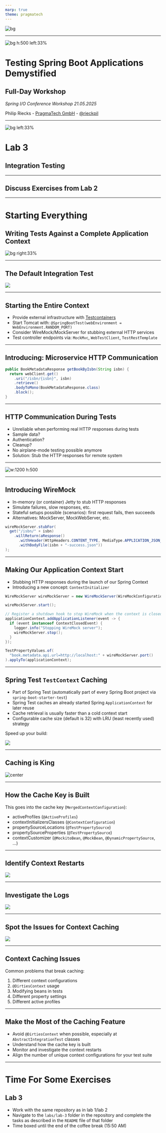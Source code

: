 ```yaml
---
marp: true
theme: pragmatech
---
```


![bg](./assets/barcelona-spring-io.jpg)

---

<style>
img[alt~="center"] {
  display: block;
  margin: 0 auto;
}
</style>

<!-- _class: title -->
![bg h:500 left:33%](assets/generated/demystify.png)

# Testing Spring Boot Applications Demystified

## Full-Day Workshop

_Spring I/O Conference Workshop 21.05.2025_

Philip Riecks - [PragmaTech GmbH](https://pragmatech.digital/) - [@rieckpil](https://x.com/rieckpil)

--- 

![bg left:33%](assets/generated/lab-3.jpg)

# Lab 3

## Integration Testing

---

## Discuss Exercises from Lab 2

---
<!-- _class: section -->

# Starting Everything
## Writing Tests Against a Complete Application Context

![bg right:33%](assets/generated/full.jpg)

---

<!--

Notes:

-->

## The Default Integration Test

![](assets/generated/spring-boot-test-setup.png)

---

## Starting the Entire Context

- Provide external infrastructure with [Testcontainers](https://testcontainers.com/)
- Start Tomcat with: `@SpringBootTest(webEnvironment = WebEnvironment.RANDOM_PORT)`
- Consider WireMock/MockServer for stubbing external HTTP services
- Test controller endpoints via: `MockMvc`, `WebTestClient`, `TestRestTemplate`

---

## Introducing: Microservice HTTP Communication

```java
public BookMetadataResponse getBookByIsbn(String isbn) {
  return webClient.get()
    .uri("/isbn/{isbn}", isbn)
    .retrieve()
    .bodyToMono(BookMetadataResponse.class)
    .block();
}
```

---

## HTTP Communication During Tests

- Unreliable when performing real HTTP responses during tests
- Sample data? 
- Authentication?
- Cleanup?
- No airplane-mode testing possible anymore
- Solution: Stub the HTTP responses for remote system

---

![w:1200 h:500](assets/wiremock-usage.svg)

---

## Introducing WireMock

- In-memory (or container) Jetty to stub HTTP responses
- Simulate failures, slow responses, etc.
- Stateful setups possible (scenarios): first request fails, then succeeds
- Alternatives: MockServer, MockWebServer, etc.

```java
wireMockServer.stubFor(
  get("/isbn/" + isbn)
    .willReturn(aResponse()
      .withHeader(HttpHeaders.CONTENT_TYPE, MediaType.APPLICATION_JSON_VALUE)
      .withBodyFile(isbn + "-success.json"))
);
```

---

## Making Our Application Context Start

- Stubbing HTTP responses during the launch of our Spring Context
- Introducing a new concept: `ContextInitializer`

```java
WireMockServer wireMockServer = new WireMockServer(WireMockConfiguration.wireMockConfig().dynamicPort());

wireMockServer.start();

// Register a shutdown hook to stop WireMock when the context is closed
applicationContext.addApplicationListener(event -> {
  if (event instanceof ContextClosedEvent) {
    logger.info("Stopping WireMock server");
    wireMockServer.stop();
  }
});

TestPropertyValues.of(
  "book.metadata.api.url=http://localhost:" + wireMockServer.port()
).applyTo(applicationContext);
```

---
<!--

- Go to `DefaultContextCache` to show the cache

-->

## Spring Test `TestContext` Caching

- Part of Spring Test (automatically part of every Spring Boot project via `spring-boot-starter-test`)
- Spring Test caches an already started Spring `ApplicationContext` for later reuse
- Cache retrieval is usually faster than a cold context start
- Configurable cache size (default is 32) with LRU (least recently used) strategy

Speed up your build:

![](assets/generated/context-cache-improvements.png)

---

## Caching is King

![center](assets/cache.svg)

---

## How the Cache Key is Built

This goes into the cache key (`MergedContextConfiguration`):

- activeProfiles (`@ActiveProfiles`)
- contextInitializersClasses (`@ContextConfiguration`)
- propertySourceLocations (`@TestPropertySource`)
- propertySourceProperties (`@TestPropertySource`)
- contextCustomizer (`@MockitoBean`, `@MockBean`, `@DynamicPropertySource`, ...)

---
## Identify Context Restarts

![](assets/context-caching-hints.png)


---

## Investigate the Logs

![](assets/context-caching-logs.png)

---

## Spot the Issues for Context Caching

![](assets/context-caching-bad.png)

---

## Context Caching Issues

Common problems that break caching:

1. Different context configurations
2. `@DirtiesContext` usage
3. Modifying beans in tests
4. Different property settings
5. Different active profiles

---

## Make the Most of the Caching Feature


- Avoid `@DirtiesContext` when possible, especially at `AbstractIntegrationTest` classes
- Understand how the cache key is built
- Monitor and investigate the context restarts
- Align the number of unique context configurations for your test suite

---

# Time For Some Exercises
## Lab 3

- Work with the same repository as in lab 1/lab 2
- Navigate to the `labs/lab-3` folder in the repository and complete the tasks as described in the `README` file of that folder
- Time boxed until the end of the coffee break (15:50 AM)
